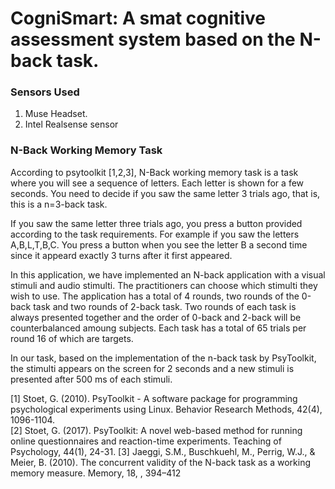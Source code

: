 # CogniSmart: A smat cognitive assessment system based on the N-back task.

### Sensors Used
1. Muse Headset.
2. Intel Realsense sensor

### N-Back Working Memory Task
According to psytoolkit [1,2,3], N-Back working memory task is a task where you will see a sequence
of letters. Each letter is shown for a few seconds. You need to decide if you saw the same letter 3 trials ago, that is,
this is a n=3-back task.
<p>
If you saw the same letter three trials ago, you press a button provided according to the task requirements.
For example if you saw the letters A,B,L,T,B,C. You press a button when you see the letter B a second time since it 
appeard exactly 3 turns after it first appeared. 
<p>
In this application, we have implemented an N-back application with a visual stimuli and audio stimulti. The practitioners
can choose which stimulti they wish to use. The application has a total of 4 rounds, two rounds of the 0-back task and 
two rounds of 2-back task. Two rounds of each task is always presented together and the order of 0-back and 2-back will 
be counterbalanced amoung subjects. Each task has a total of 65 trials per round 16 of which are targets.
<p>
In our task, based on the implementation of the n-back task by PsyToolkit, the stimulti appears on the screen for 
2 seconds and a new stimuli is presented after 500 ms of each stimuli.



[1] Stoet, G. (2010). PsyToolkit - A software package for programming psychological experiments using Linux. Behavior Research Methods, 42(4), 1096-1104. <br> 
[2] Stoet, G. (2017). PsyToolkit: A novel web-based method for running online questionnaires and reaction-time experiments. Teaching of Psychology, 44(1), 24-31. 
[3] Jaeggi, S.M., Buschkuehl, M., Perrig, W.J., & Meier, B. (2010). The concurrent validity of the N-back task as a working memory measure. Memory, 18, , 394–412
